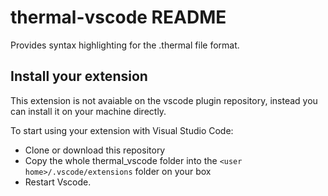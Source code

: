 # thermal-vscode README

Provides syntax highlighting for the .thermal file format.

## Install your extension

This extension is not avaiable on the vscode plugin repository, instead you can install it on your machine directly.

To start using your extension with Visual Studio Code:

* Clone or download this repository
* Copy the whole thermal_vscode folder into the `<user home>/.vscode/extensions` folder on your box
* Restart Vscode.
